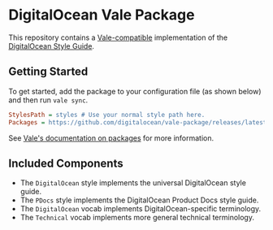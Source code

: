 # DigitalOcean Vale Package

This repository contains a [Vale-compatible](https://vale.sh/) implementation of the [DigitalOcean Style Guide](https://docs.digitalocean.com/style/).

## Getting Started

To get started, add the package to your configuration file (as shown below) and then run `vale sync`.

```ini
StylesPath = styles # Use your normal style path here.
Packages = https://github.com/digitalocean/vale-package/releases/latest/download/DigitalOcean.zip
```

See [Vale's documentation on packages](https://vale.sh/docs/topics/packages/) for more information.

## Included Components

* The `DigitalOcean` style implements the universal DigitalOcean style guide.
* The `PDocs` style implements the DigitalOcean Product Docs style guide.
* The `DigitalOcean` vocab implements DigitalOcean-specific terminology.
* The `Technical` vocab implements more general technical terminology.
